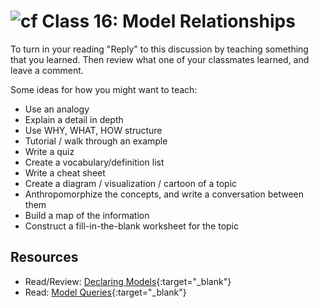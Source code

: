 # ![cf](http://i.imgur.com/7v5ASc8.png) Class 16: Model Relationships

To turn in your reading "Reply" to this discussion by teaching something that you learned. Then review what one of your classmates learned, and leave a comment.

Some ideas for how you might want to teach:
- Use an analogy
- Explain a detail in depth
- Use WHY, WHAT, HOW structure
- Tutorial / walk through an example
- Write a quiz
- Create a vocabulary/definition list
- Write a cheat sheet
- Create a diagram / visualization / cartoon of a topic
- Anthropomorphize the concepts, and write a conversation between them
- Build a map of the information
- Construct a fill-in-the-blank worksheet for the topic

## Resources
- Read/Review: [Declaring Models](https://flask-sqlalchemy.palletsprojects.com/en/2.x/models/){:target="_blank"}
- Read: [Model Queries](https://flask-sqlalchemy.palletsprojects.com/en/2.x/queries/){:target="_blank"}
<!-- - Read: [](){:target="_blank"} -->
